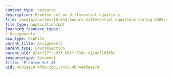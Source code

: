 ```yaml
---
content_type: resource
description: Problem set on differential equations.
file: /media/courses/18-034-honors-differential-equations-spring-2009/4831ae104fb8cbc17cc54b34e4daee74_MIT18_034s09_pset01.pdf
file_type: application/pdf
learning_resource_types:
- Assignments
ocw_type: OCWFile
parent_title: Assignments
parent_type: CourseSection
parent_uid: 824cf17f-a83f-06ff-38dc-e114c31b565c
resourcetype: Document
title: 'Problem Set #1'
uid: 4831ae10-4fb8-cbc1-7cc5-4b34e4daee74
---
```

